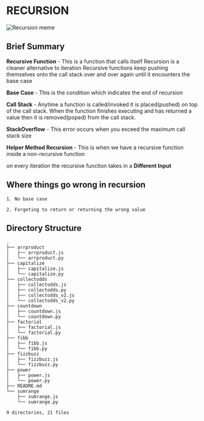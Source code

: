 # RECURSION

![Recursion meme](/images/recursion_meme.jpg "Funny innit !!!")

## Brief Summary
**Recursive Function** - This is a function that calls itself
Recursion is a cleaner alternative to iteration 
Recursive functions keep pushing themselves onto the call stack over and over again until it encounters the base case

**Base Case** - This is the condition which indicates the end of recursion

**Call Stack** - Anytime a function is called/invoked it is placed(pushed) on top of the call stack. When the function finishes executing and has returned a value then it is removed(poped) from the call stack.

**StackOverflow** - This error occurs when you exceed the maximum call stack size

**Helper Method Recursion** - This is when we have a recursive function inside a non-recursive function

on every iteration the recursive function takes in a **Different Input**

## Where things go wrong in recursion

    1. No base case

    2. Forgeting to return or returning the wrong value

## Directory Structure

```
.
├── arrproduct
│   ├── arrproduct.js
│   └── arrproduct.py
├── capitalize
│   ├── capitalize.js
│   └── capitalize.py
├── collectodds
│   ├── collectodds.js
│   ├── collectodds.py
│   ├── collectodds_v2.js
│   └── collectodds_v2.py
├── countdown
│   ├── countdown.js
│   └── countdown.py
├── factorial
│   ├── factorial.js
│   └── factorial.py
├── fibb
│   ├── fibb.js
│   └── fibb.py
├── fizzbuzz
│   ├── fizzbuzz.js
│   └── fizzbuzz.py
├── power
│   ├── power.js
│   └── power.py
├── README.md
└── sumrange
    ├── sumrange.js
    └── sumrange.py

9 directories, 21 files

```

